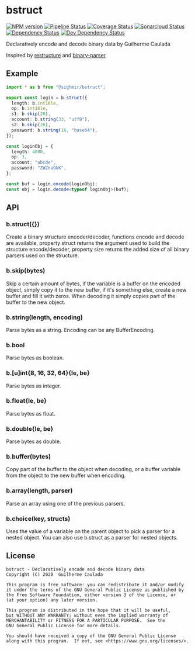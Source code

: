 # bstruct

[npm-url]: https://npmjs.org/package/bstruct
[npm-image]: https://img.shields.io/npm/v/bstruct.svg
[pipeline-image]: https://github.com/Sighmir/bstruct/workflows/CI/CD/badge.svg
[pipeline-url]: https://github.com/Sighmir/bstruct/actions?query=workflow%3ACI%2FCD
[coverage-image]: https://codecov.io/gh/Sighmir/bstruct/graph/badge.svg
[coverage-url]: https://codecov.io/gh/Sighmir/bstruct
[quality-image]: https://sonarcloud.io/api/project_badges/measure?project=bstruct&metric=alert_status
[quality-url]: https://sonarcloud.io/dashboard?id=bstruct
[depstat-url]: https://david-dm.org/Sighmir/bstruct
[depstat-image]: https://david-dm.org/Sighmir/bstruct/status.svg
[devdepstat-url]: https://david-dm.org/Sighmir/bstruct?type=dev
[devdepstat-image]: https://david-dm.org/Sighmir/bstruct/dev-status.svg

[![NPM version][npm-image]][npm-url]
[![Pipeline Status][pipeline-image]][pipeline-url]
[![Coverage Status][coverage-image]][coverage-url]
[![Sonarcloud Status][quality-image]][quality-url]
[![Dependency Status][depstat-image]][depstat-url]
[![Dev Dependency Status][devdepstat-image]][devdepstat-url]

Declaratively encode and decode binary data by Guilherme Caulada

Inspired by [restructure](https://github.com/foliojs/restructure) and [binary-parser](https://github.com/keichi/binary-parser)

## Example

```ts
import * as b from "@sighmir/bstruct";

export const login = b.struct({
  length: b.int16le,
  op: b.int16le,
  s1: b.skip(20),
  account: b.string(33, "utf8"),
  s2: b.skip(26),
  password: b.string(16, "base64"),
});

const loginObj = {
  length: 4080,
  op: 3,
  account: "abcde",
  password: "ZWZnaGkK",
};

const buf = login.encode(loginObj);
const obj = login.decode<typeof loginObj>(buf);
```

## API

### b.struct({})

Create a binary structure encoder/decoder, functions encode and decode are available, property struct returns the argument used to build the structure encode/decoder, property size returns the added size of all binary parsers used on the structure.

### b.skip(bytes)

Skip a certain amount of bytes, if the variable is a buffer on the encoded object, simply copy it to the new buffer, if it's something else, create a new buffer and fill it with zeros. When decoding it simply copies part of the buffer to the new object.

### b.string(length, encoding)

Parse bytes as a string. Encoding can be any BufferEncoding.

### b.bool

Parse bytes as boolean.

### b.[u]int{8, 16, 32, 64}{le, be}

Parse bytes as integer.

### b.float{le, be}

Parse bytes as float.

### b.double{le, be}

Parse bytes as double.

### b.buffer(bytes)

Copy part of the buffer to the object when decoding, or a buffer variable from the object to the new buffer when encoding.

### b.array(length, parser)

Parse an array using one of the previous parsers.

### b.choice(key, structs)

Uses the value of a variable on the parent object to pick a parser for a nested object. You can also use b.struct as a parser for nested objects.

## License

```
bstruct - Declaratively encode and decode binary data
Copyright (C) 2020  Guilherme Caulada

This program is free software: you can redistribute it and/or modify
it under the terms of the GNU General Public License as published by
the Free Software Foundation, either version 3 of the License, or
(at your option) any later version.

This program is distributed in the hope that it will be useful,
but WITHOUT ANY WARRANTY; without even the implied warranty of
MERCHANTABILITY or FITNESS FOR A PARTICULAR PURPOSE.  See the
GNU General Public License for more details.

You should have received a copy of the GNU General Public License
along with this program.  If not, see <https://www.gnu.org/licenses/>.
```
